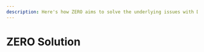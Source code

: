```yaml
---
description: Here's how ZERO aims to solve the underlying issues with DeFi identities.
---
```


# ZERO Solution

